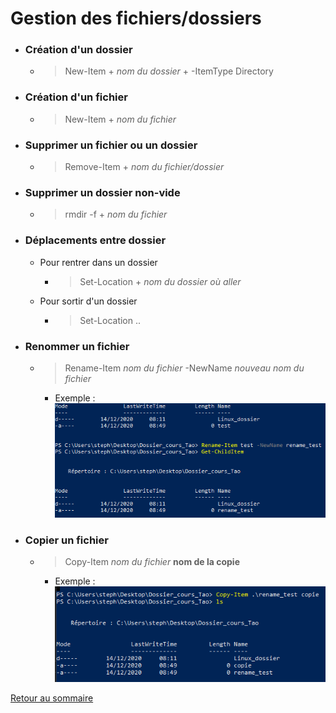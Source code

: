 # Gestion des fichiers/dossiers   

- ### Création d'un dossier   
    - >New-Item + *nom du dossier* + -ItemType Directory   
- ### Création d'un fichier   
    - >New-Item + *nom du fichier*   
- ### Supprimer un fichier ou un dossier   
    - >Remove-Item + *nom du fichier/dossier*   
- ### Supprimer un dossier non-vide   
    - > rmdir -f + *nom du fichier*   
- ### Déplacements entre dossier   
    - Pour rentrer dans un dossier   
        -  > Set-Location + *nom du dossier où aller*   
    - Pour sortir d'un dossier   
        - > Set-Location ..   
- ### Renommer un fichier   
    - > Rename-Item *nom du fichier* -NewName *nouveau nom du fichier*   
        - Exemple : ![rename](Images/rename.PNG)   
- ### Copier un fichier   
    - > Copy-Item *nom du fichier* **nom de la copie**   
        - Exemple : ![copie](Images/Copie.PNG)   

[Retour au sommaire](https://github.com/taobourmaud/Linux_dossier/blob/main/README.md)
        